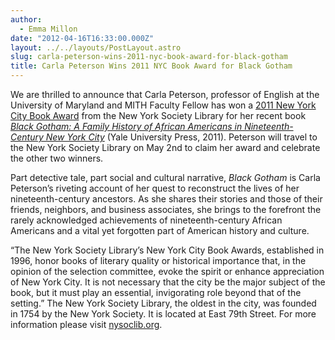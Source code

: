 ```yaml
---
author:
  - Emma Millon
date: "2012-04-16T16:33:00.000Z"
layout: ../../layouts/PostLayout.astro
slug: carla-peterson-wins-2011-nyc-book-award-for-black-gotham
title: Carla Peterson Wins 2011 NYC Book Award for Black Gotham
---
```


We are thrilled to announce that Carla Peterson, professor of English at the University of Maryland and MITH Faculty Fellow has won a [2011 New York City Book Award](http://www.nysoclib.org/awards/index.html) from the New York Society Library for her recent book _[Black Gotham: A Family History of African Americans in Nineteenth-Century New York City](http://yalepress.yale.edu/book.asp?isbn=9780300162554)_ (Yale University Press, 2011). Peterson will travel to the New York Society Library on May 2nd to claim her award and celebrate the other two winners.

Part detective tale, part social and cultural narrative, _Black Gotham_ is Carla Peterson’s riveting account of her quest to reconstruct the lives of her nineteenth-century ancestors. As she shares their stories and those of their friends, neighbors, and business associates, she brings to the forefront the rarely acknowledged achievements of nineteenth-century African Americans and a vital yet forgotten part of American history and culture.

“The New York Society Library’s New York City Book Awards, established in 1996, honor books of literary quality or historical importance that, in the opinion of the selection committee, evoke the spirit or enhance appreciation of New York City. It is not necessary that the city be the major subject of the book, but it must play an essential, invigorating role beyond that of the setting.” The New York Society Library, the oldest in the city, was founded in 1754 by the New York Society. It is located at East 79th Street. For more information please visit [nysoclib.org](http://nysoclib.org/).
